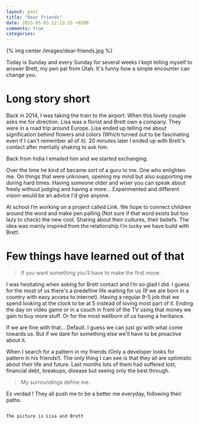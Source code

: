 ```yaml
---
layout: post
title: "Dear friends"
date: 2015-05-03 12:13:15 +0200
comments: true
categories:
---
```


{% img center /images/dear-friends.jpg %}

Today is Sunday and every Sunday for several weeks I kept telling myself to answer Brett, my pen pal from Utah. It's funny how a simple encounter can change you.

<!-- more -->

# Long story short

Back in 2014, I was taking the train to the airport. When this lovely couple asks me for direction. Lisa was a florist and Brett own a company. They were in a road trip around Europe. Lisa ended up telling me about signification behind flowers and colors (Which turned out to be fascinating even if I can't remember all of it). 20 minutes later I ended up with Brett's contact after mentally shaking to ask him.

Back from India I emailed him and we started exchanging.

Over the time he kind of became sort of a guru to me. One who enlighten me. On things that were unknown, opening my mind but also supporting me during hard times. Having someone older and wiser you can speak about freely without judging and having a more... Experimented and different vision would be an advice I'd give anyone. 

At school I’m working on a project called *Link*. We hope to connect children around the word and make pen palling (Not sure if that word exists but too lazy to check) the new cool. Sharing about their cultures, their beliefs. The idea was mainly inspired from the relationship I’m lucky we have build with Brett.

# Few things have learned out of that

> If you want something you'll have to make the first move.

I was hesitating when asking for Brett contact and I’m so glad I did. I guess for the most of us there's a predefine life waiting for us (If we are born in a country with easy access to internet). Having a regular 9-5 job that we spend looking at the clock to be at 5 instead of loving most part of it. Ending the day on video game or in a couch in front of the TV using that money we gain to buy more stuff. Or for the most wellborn of us having a heritance.

If we are fine with that... Default. I guess we can just go with what come towards us. But if we dare for something else we'll have to be proactive about it.

When I search for a pattern in my friends (Only a developer looks for pattern in his friends!). The only thing I can see is that they all are optimistic about their life and future. Last months lots of them had suffered lost, financial debt, breakups, disease but seeing only the best through.

> My surroundings define me. 

Es verdad ! They all push me to be a better me everyday, following their paths.

~~~

The picture is Lisa and Brett
